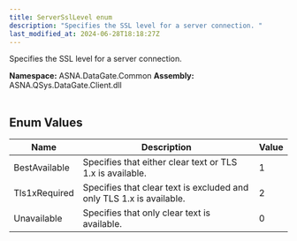 ```yaml
---
title: ServerSslLevel enum
description: "Specifies the SSL level for a server connection. "
last_modified_at: 2024-06-28T18:18:27Z
---
```


Specifies the SSL level for a server connection.

**Namespace:** ASNA.DataGate.Common
**Assembly:** ASNA.QSys.DataGate.Client.dll
<br>
<br>

## Enum Values

| Name | Description | Value
| --- | --- | --- 
| BestAvailable | Specifies that either clear text or TLS 1.x is available. | 1 |
| Tls1xRequired | Specifies that clear text is excluded and only TLS 1.x is available. | 2 |
| Unavailable | Specifies that only clear text is available. | 0 |
